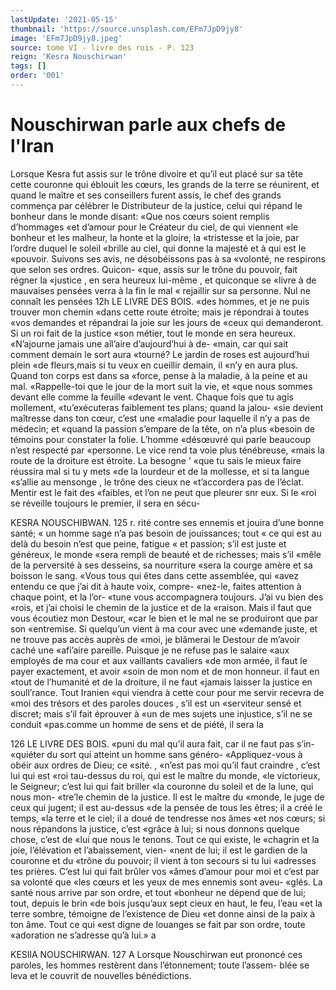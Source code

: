 ```yaml
---
lastUpdate: '2021-05-15'
thumbnail: 'https://source.unsplash.com/EFm7JpD9jy8'
image: 'EFm7JpD9jy8.jpeg'
source: tome VI - livre des rois - P. 123
reign: 'Kesra Nouschirwan'
tags: []
order: '001'
---
```


# Nouschirwan parle aux chefs de l'Iran

Lorsque Kesra fut assis sur le trône divoire et qu’il eut placé sur sa tête cette couronne qui éblouit les cœurs, les grands de la terre se réunirent, et quand le maître et ses conseillers furent assis, le chef des grands commença par célébrer le Distributeur de la justice, celui qui répand le bonheur dans le monde disant: «Que nos cœurs soient remplis d’hommages
«et d’amour pour le Créateur du ciel, de qui viennent
«le bonheur et les malheur, la honte et la gloire, la «tristesse et la joie, par l’ordre duquel le soleil «brille au ciel, qui donne la majesté et à qui est le «pouvoir. Suivons ses avis, ne désobéissons pas à sa «volonté, ne respirons que selon ses ordres. Quicon-
«que, assis sur le trône du pouvoir, fait régner la «justice , en sera heureux lui-même , et quiconque se «livre à de mauvaises pensées verra à la fin le mal
« rejaillir sur sa personne. Nul ne connaît les pensées
12h LE LIVRE DES BOIS.
«des hommes, et je ne puis trouver mon chemin «dans cette route étroite; mais je répondrai à toutes
«vos demandes et répandrai la joie sur les jours de «ceux qui demanderont. Si un roi fait de la justice «son métier, tout le monde en sera heureux.
«N’ajourne jamais une aîl’aire d’aujourd’hui à de-
«main, car qui sait comment demain le sort aura «tourné? Le jardin de roses est aujourd’hui plein
«de fleurs,mais si tu veux en cueillir demain, il «n’y en aura plus. Quand ton corps est dans sa «force, pense à la maladie, à la peine et au mal. «Rappelle-toi que le jour de la mort suit la vie, et «que nous sommes devant elle comme la feuille «devant le vent. Chaque fois que tu agis mollement, «tu’exécuteras faiblement tes plans; quand la jalou-
«sie devient maîtresse dans ton cœur, c’est une «maladie pour laquelle il n’y a pas de médecin; et «quand la passion s’empare de la tête, on n’a plus «besoin de témoins pour constater la folie. L’homme «désœuvré qui parle beaucoup n’est respecté par «personne. Le vice rend ta voie plus ténébreuse, «mais la route de la droiture est étroite. La besogne
’ «que tu sais le mieux faire réussira mal si tu y mets
«de la lourdeur et de la mollesse, et si ta langue «s’allie au mensonge , le trône des cieux ne «t’accordera pas de l’éclat. Mentir est le fait des
«faibles, et l’on ne peut que pleurer snr eux. Si le «roi se réveille toujours le premier, il sera en sécu-

KESRA NOUSCHIBWAN. 125 r. rité contre ses ennemis et jouira d’une bonne santé;
« un homme sage n’a pas besoin de jouissances; tout « ce qui est au delà du besoin n’est que peine, fatigue « et passion; s’il est juste et généreux, le monde «sera rempli de beauté et de richesses; mais s’il «mêle de la perversité à ses desseins, sa nourriture «sera la courge amère et sa boisson le sang.
«Vous tous qui êtes dans cette assemblée, qui «avez entendu ce que j’ai dit à haute voix, compre- «nez-le, faites attention à chaque point, et la l’or- «tune vous accompagnera toujours. J’ai vu bien des «rois, et j’ai choisi le chemin de la justice et de la «raison. Mais il faut que vous écoutiez mon Destour, «car le bien et le mal ne se produiront que par son «entremise. Si quelqu’un vient à ma cour avec une «demande juste, et ne trouve pas accès auprès de «moi, je blâmerai le Destour de m’avoir caché une «afi’aire pareille. Puisque je ne refuse pas le salaire «aux employés de ma cour et aux vaillants cavaliers «de mon armée, il faut le payer exactement, et avoir «soin de mon nom et de mon honneur. il faut en «tout de l’humanité et de la droiture, il ne faut «jamais laisser la justice en soull’rance. Tout Iranien «qui viendra à cette cour pour me servir recevra de «moi des trésors et des paroles douces , s’il est un «serviteur sensé et discret; mais s’il fait éprouver à
«un de mes sujets une injustice, s’il ne se conduit «pas.comme un homme de sens et de piété, il sera
la

126 LE LIVRE DES BOIS.
«puni du mal qu’il aura fait, car il ne faut pas s’in-
«quiéter du sort qui atteint un homme sans généro-
«Appliquez-vous à obéir aux ordres de Dieu; ce «sité. ,
«n’est pas moi qu’il faut craindre , c’est lui qui est
«roi tau-dessus du roi, qui est le maître du monde, «le victorieux, le Seigneur; c’est lui qui fait briller «la couronne du soleil et de la lune, qui nous mon- «tre’le chemin de la justice. Il est le maître du «monde, le juge de ceux qui jugent; il est au-dessus «de la pensée de tous les êtres; il a créé le temps,
«la terre et le ciel; il a doué de tendresse nos âmes
«et nos cœurs; si nous répandons la justice, c’est
«grâce à lui; si nous donnons quelque chose, c’est de
«lui que nous le tenons. Tout ce qui existe, le «chagrin et la joie, l’élévation et l’abaissement, vien-
«nent de lui; il est le gardien de la couronne et du «trône du pouvoir; il vient à ton secours si tu lui «adresses tes prières. C’est lui qui fait brûler vos
«âmes d’amour pour moi et c’est par sa volonté que
«les cœurs et les yeux de mes ennemis sont aveu- «glés. La santé nous arrive par son ordre, et tout «bonheur ne dépend que de lui; tout, depuis le brin «de bois jusqu’aux sept cieux en haut, le feu, l’eau
«et la terre sombre, témoigne de l’existence de Dieu
«et donne ainsi de la paix à ton âme. Tout ce qui
«est digne de louanges se fait par son ordre, toute «adoration ne s’adresse qu’à lui.»
a

KESIlA NOUSCHIRWAN. 127 A Lorsque Nouschirwan eut prononcé ces paroles, les
hommes restèrent dans l’étonnement; toute l’assem- blée se leva et le couvrit de nouvelles bénédictions.
